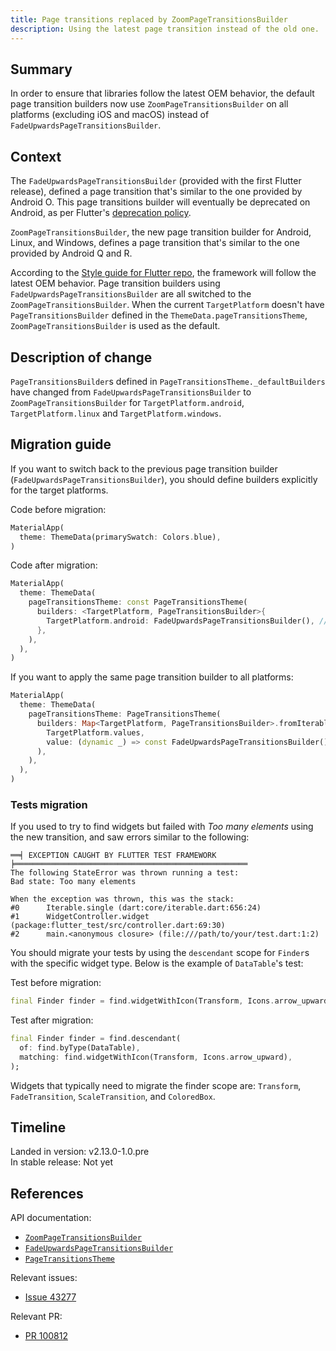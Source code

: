 ```yaml
---
title: Page transitions replaced by ZoomPageTransitionsBuilder
description: Using the latest page transition instead of the old one.
---
```


## Summary

In order to ensure that libraries follow the latest OEM behavior,
the default page transition builders now use
`ZoomPageTransitionsBuilder` on all platforms (excluding iOS and macOS)
instead of `FadeUpwardsPageTransitionsBuilder`.

## Context

The `FadeUpwardsPageTransitionsBuilder` (provided with the first
Flutter release), defined a page transition that's
similar to the one provided by Android O. This page transitions builder
will eventually be deprecated on Android, as per Flutter's
[deprecation policy]({{site.url}}/resources/compatibility#deprecation-policy).

`ZoomPageTransitionsBuilder`, the new page transition builder for Android, Linux, and Windows,
defines a page transition that's similar to the one provided by Android Q and R.

According to the [Style guide for Flutter repo][],
the framework will follow the latest OEM behavior.
Page transition builders using `FadeUpwardsPageTransitionsBuilder`
are all switched to the `ZoomPageTransitionsBuilder`.
When the current `TargetPlatform` doesn't have
`PageTransitionsBuilder` defined in the `ThemeData.pageTransitionsTheme`,
`ZoomPageTransitionsBuilder` is used as the default.

[Style guide for Flutter repo]: {{site.repo.flutter}}/wiki/Style-guide-for-Flutter-repo

## Description of change

`PageTransitionsBuilder`s defined in
`PageTransitionsTheme._defaultBuilders` have changed from
`FadeUpwardsPageTransitionsBuilder` to
`ZoomPageTransitionsBuilder` for `TargetPlatform.android`,
`TargetPlatform.linux` and `TargetPlatform.windows`.

## Migration guide

If you want to switch back to the previous page transition builder
(`FadeUpwardsPageTransitionsBuilder`), you should define builders
explicitly for the target platforms.

Code before migration:

<!-- skip -->
```dart
MaterialApp(
  theme: ThemeData(primarySwatch: Colors.blue),
)
```

Code after migration:

<!-- skip -->
```dart
MaterialApp(
  theme: ThemeData(
    pageTransitionsTheme: const PageTransitionsTheme(
      builders: <TargetPlatform, PageTransitionsBuilder>{
        TargetPlatform.android: FadeUpwardsPageTransitionsBuilder(), // Apply this to every platforms you need.
      },
    ),
  ),
)
```

If you want to apply the same page transition builder to all platforms:

<!-- skip -->
```dart
MaterialApp(
  theme: ThemeData(
    pageTransitionsTheme: PageTransitionsTheme(
      builders: Map<TargetPlatform, PageTransitionsBuilder>.fromIterable(
        TargetPlatform.values,
        value: (dynamic _) => const FadeUpwardsPageTransitionsBuilder(),
      ),
    ),
  ),
)

```

### Tests migration

If you used to try to find widgets but failed with *Too many elements*
using the new transition, and saw errors similar to the following:

```
══╡ EXCEPTION CAUGHT BY FLUTTER TEST FRAMEWORK ╞════════════════════════════════════════════════════
The following StateError was thrown running a test:
Bad state: Too many elements

When the exception was thrown, this was the stack:
#0      Iterable.single (dart:core/iterable.dart:656:24)
#1      WidgetController.widget (package:flutter_test/src/controller.dart:69:30)
#2      main.<anonymous closure> (file:///path/to/your/test.dart:1:2)
```

You should migrate your tests by using the
`descendant` scope for `Finder`s with the specific widget type.
Below is the example of `DataTable`'s test:

Test before migration:
```dart
final Finder finder = find.widgetWithIcon(Transform, Icons.arrow_upward);
```

Test after migration:
```dart
final Finder finder = find.descendant(
  of: find.byType(DataTable),
  matching: find.widgetWithIcon(Transform, Icons.arrow_upward),
);
```

Widgets that typically need to migrate the finder scope are:
`Transform`, `FadeTransition`, `ScaleTransition`, and `ColoredBox`.

## Timeline

Landed in version: v2.13.0-1.0.pre<br>
In stable release: Not yet

## References

API documentation:
* [`ZoomPageTransitionsBuilder`][]
* [`FadeUpwardsPageTransitionsBuilder`][]
* [`PageTransitionsTheme`][]

Relevant issues:
* [Issue 43277][]

Relevant PR:
* [PR 100812][]

[`ZoomPageTransitionsBuilder`]: {{site.api}}/flutter/material/ZoomPageTransitionsBuilder-class.html
[`FadeUpwardsPageTransitionsBuilder`]: {{site.api}}/flutter/material/FadeUpwardsPageTransitionsBuilder-class.html
[`PageTransitionsTheme`]: {{site.api}}/flutter/material/PageTransitionsTheme-class.html
[Issue 43277]: {{site.repo.flutter}}/issues/43277
[PR 100812]: {{site.repo.flutter}}/pull/100812
